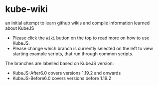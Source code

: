 # kube-wiki
an initial attempt to learn github wikis and compile information learned about KubeJS

- Please click the `Wiki` button on the top to read more on how to use KubeJS.
- Please change which branch is currently selected on the left to view starting example scripts, that run through common scripts.

The branches are labelled based on KubeJS version:
- KubeJS-After6.0 covers versions 1.19.2 and onwards
- KubeJS-Before6.0 covers versions before 1.19.2
